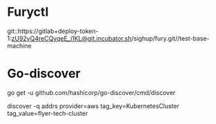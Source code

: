 # Furyctl


git::https://gitlab+deploy-token-1:zU92yQ4reCQyqeE_i1KL@git.incubator.sh/sighup/fury.git//test-base-machine


# Go-discover

go get -u github.com/hashicorp/go-discover/cmd/discover

discover -q addrs provider=aws tag_key=KubernetesCluster tag_value=flyer-tech-cluster